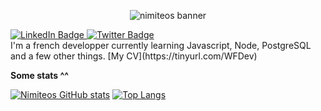 <p align="center">
<img src="https://user-images.githubusercontent.com/53617379/216372360-13f3706e-af89-43de-8d21-16798df99cce.png" alt="nimiteos banner">
</p>
<div id="badges"> 
  <a href="https://www.linkedin.com/in/wesley-foussard/" align="left">
    <img src="https://img.shields.io/badge/LinkedIn-blue?style=for-the-badge&logo=linkedin&logoColor=white" alt="LinkedIn Badge"/>
  </a>
<a href="https://twitter.com/nimiteos" align="right">
    <img src="https://img.shields.io/badge/Twitter-9cf?style=for-the-badge&logo=twitter&logoColor=white" alt="Twitter Badge"/>
  </a>
</div>

<div id="about">
  I'm a french developper currently learning Javascript, Node, PostgreSQL and a few other things. 
[My CV](https://tinyurl.com/WFDev)
  
</div>
<!-- <div id="myprojets">
<!--  <p>
  Working on 
  a library  app using JS Pug
 </p> -->




**Some stats ^^**

[![Nimiteos GitHub stats](https://github-readme-stats.vercel.app/api?username=wesley-foussard&count_private=true&show_icons=true&theme=gruvbox)](https://github.com/wesley-foussard/github-readme-stats)
[![Top Langs](https://github-readme-stats.vercel.app/api/top-langs/?username=wesley-foussard&layout=compact&theme=gruvbox)](https://github.com/wesley-foussard/github-readme-stats)
